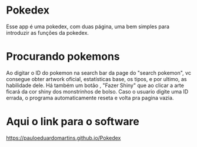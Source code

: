 # Pokedex
Esse app é uma pokedex, com duas página, uma bem simples para introduzir as funções da pokedex.
# Procurando pokemons
Ao digitar o ID do pokemon na search bar da page do "search pokemon", vc consegue obter artwork oficial, estatísticas base, os tipos, e por ultimo, as habilidade dele.
Há também um botão , "Fazer Shiny" que ao clicar a arte ficará da cor shiny dos monstrinhos de bolso.
Caso o usuario digite uma ID errada, o programa automaticamente reseta e volta pra pagina vazia.

# Aqui o link para o software
https://pauloeduardomartins.github.io/Pokedex
